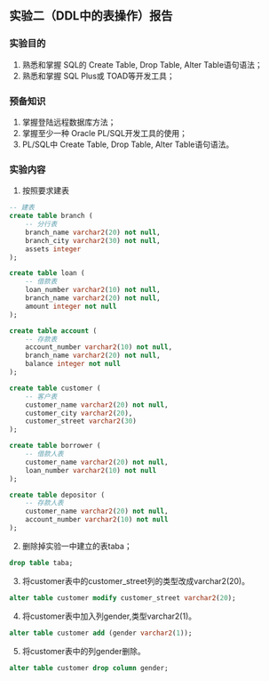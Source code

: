 ## 实验二（DDL中的表操作）报告  

### 实验目的  
1. 熟悉和掌握 SQL的 Create Table, Drop Table, Alter Table语句语法；  
2. 熟悉和掌握 SQL Plus或 TOAD等开发工具；  

### 预备知识  
1. 掌握登陆远程数据库方法；  
2. 掌握至少一种 Oracle PL/SQL开发工具的使用；  
3. PL/SQL中 Create Table, Drop Table, Alter Table语句语法。  

### 实验内容  
1. 按照要求建表  
```sql
-- 建表
create table branch (
    -- 分行表
    branch_name varchar2(20) not null,
    branch_city varchar2(30) not null,
    assets integer
);

create table loan (
    -- 借款表
    loan_number varchar2(10) not null,
    branch_name varchar2(20) not null,
    amount integer not null
);

create table account (
    -- 存款表
    account_number varchar2(10) not null,
    branch_name varchar2(20) not null,
    balance integer not null
);

create table customer (
    -- 客户表
    customer_name varchar2(20) not null,
    customer_city varchar2(20),
    customer_street varchar2(30)
);

create table borrower (
    -- 借款人表
    customer_name varchar2(20) not null,
    loan_number varchar2(10) not null
);

create table depositor (
    -- 存款人表
    customer_name varchar2(20) not null,
    account_number varchar2(10) not null
);
```
2. 删除掉实验一中建立的表taba；
```sql
drop table taba;
```
3. 将customer表中的customer_street列的类型改成varchar2(20)。
```sql
alter table customer modify customer_street varchar2(20);
```
4. 将customer表中加入列gender,类型varchar2(1)。
```sql
alter table customer add (gender varchar2(1));
```
5. 将customer表中的列gender删除。
```sql
alter table customer drop column gender;
```